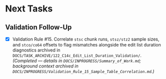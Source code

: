# Next Tasks

## Validation Follow-Up

- [x] Validation Rule #15. Correlate `stsc` chunk runs, `stsz/stz2` sample sizes, and `stco/co64` offsets to flag mismatches alongside the edit list duration diagnostics archived in `DOCS/TASK_ARCHIVE/122_C14c_Edit_List_Duration_Validation/`. *(Completed — details in `DOCS/INPROGRESS/Summary_of_Work.md`; background context archived in `DOCS/INPROGRESS/Validation_Rule_15_Sample_Table_Correlation.md`.)*
